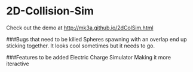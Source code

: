# 2D-Collision-Sim
Check out the demo at http://mk3a.github.io/2dColSim.html

###Bugs that need to be killed
Spheres spawning with an overlap end up sticking together. It looks cool sometimes but it needs to go.

###Features to be added
Electric Charge Simulator
Making it more iteractive
